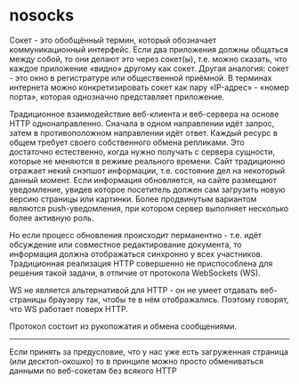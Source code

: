 # nosocks
Сокет - это обобщённый термин, который обозначает коммуникационный интерфейс. Если два приложения должны общаться между собой, то они делают это через сокет(ы), т.е. можно сказать, что каждое приложение «видно» другому как сокет. Другая аналогия: сокет - это окно в регистратуре или общественной приёмной. В терминах интернета можно конкретизировать сокет как пару «IP-адрес» - «номер порта», которая однозначно представляет приложение.

Традиционное взаимодействие веб-клиента и веб-сервера на основе HTTP однонаправленно. Сначала в одном направлении идёт запрос, затем в противоположном направлении идёт ответ. Каждый ресурс в общем требует своего собственного обмена репликами. Это достаточно естественно, когда нужно получать с сервера сущности, которые не меняются в режиме реального времени. Сайт традиционно отражает некий снэпшот информации, т.е. состояние дел на некоторый данный момент. Если информация обновляется, на сайте размещают уведомление, увидев которое посетитель должен сам загрузить новую версию страницы или картинки. Более продвинутым вариантом являются push-уведомления, при котором сервер выполняет несколько более активную роль.

Но если процесс обновления происходит перманентно - т.е. идёт обсуждение или совместное редактирование документа, то информация должна отображаться синхронно у всех участников. Традиционная реализация HTTP совершенно не приспособлена для решения такой задачи, в отличие от протокола WebSockets (WS).


WS не является альтернативой для HTTP - он не умеет отдавать веб-страницы браузеру так, чтобы те в нём отображались. Поэтому говорят, что WS работает поверх HTTP.

Протокол состоит из рукопожатия и обмена сообщениями. 

---

Если принять за предусловие, что у нас уже есть загруженная страница 
 (или десктоп-окошко)
то  в принципе можно просто обмениваться данными по веб-сокетам без всякого HTTP


